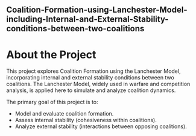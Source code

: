 ## Coalition-Formation-using-Lanchester-Model-including-Internal-and-External-Stability-conditions-between-two-coalitions

# About the Project
This project explores Coalition Formation using the Lanchester Model, incorporating internal and external stability conditions between two coalitions. The Lanchester Model, widely used in warfare and competition analysis, is applied here to simulate and analyze coalition dynamics.

The primary goal of this project is to:

- Model and evaluate coalition formation.
- Assess internal stability (cohesiveness within coalitions).
- Analyze external stability (interactions between opposing coalitions).

